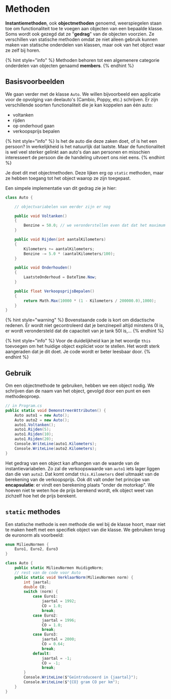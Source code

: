 # Methoden

**Instantiemethoden**, ook **objectmethoden** genoemd, weerspiegelen staan toe om functionaliteit toe te voegen aan objecten van een bepaalde klasse. Soms wordt ook gezegd dat ze "**gedrag**" van de objecten voorzien. Ze verschillen van statische methoden omdat ze niet alleen gebruik kunnen maken van statische onderdelen van klassen, maar ook van het object waar ze zelf bij horen.

{% hint style="info" %}
Methoden behoren tot een algemenere categorie onderdelen van objecten genaamd **members**.
{% endhint %}

## Basisvoorbeelden

We gaan verder met de klasse `Auto`. We willen bijvoorbeeld een applicatie voor de opvolging van deelauto's \(Cambio, Poppy, etc.\) schrijven. Er zijn verschillende soorten functionaliteit die je kan koppelen aan één auto:

* voltanken
* rijden
* op onderhoud gaan
* verkoopsprijs bepalen

{% hint style="info" %}
Is het de auto die deze zaken doet, of is het een persoon? In werkelijkheid is het natuurlijk dat laatste. Maar de functionaliteit is wel veel sterker gelinkt aan auto's dan aan personen en misschien interesseert de persoon die de handeling uitvoert ons niet eens.
{% endhint %}

Je doet dit met objectmethoden. Deze lijken erg op `static` methoden, maar ze hebben toegang tot het object waarop ze zijn toegepast.

Een simpele implementatie van dit gedrag zie je hier:

```csharp
class Auto {

    // objectvariabelen van eerder zijn er nog

    public void Voltanken()
    {
        Benzine = 50.0; // we veronderstellen even dat dat het maximum is
    }

    public void Rijden(int aantalKilometers)
    {
        Kilometers += aantalKilometers;
        Benzine -= 5.0 * (aantalKilometers/100);
    }

    public void Onderhouden()
    {
        LaatsteOnderhoud = DateTime.Now;
    }

    public float VerkoopsprijsBepalen()
    {
        return Math.Max(10000 * (1 - Kilometers / 200000.0),1000);
    }
}
```

{% hint style="warning" %}
Bovenstaande code is kort om didactische redenen. Er wordt niet gecontroleerd dat je benzinepeil altijd minstens 0l is, er wordt verondersteld dat de capaciteit van je tank 50l is,...
{% endhint %}

{% hint style="info" %}
Voor de duidelijkheid kan je het woordje `this` toevoegen om het huidige object expliciet voor te stellen. Het wordt sterk aangeraden dat je dit doet. Je code wordt er beter leesbaar door.
{% endhint %}

## Gebruik

Om een objectmethode te gebruiken, hebben we een object nodig. We schrijven dan de naam van het object, gevolgd door een punt en een methodeoproep.

```csharp
// in Program.cs
public static void DemonstreerAttributen() {
    Auto auto1 = new Auto();
    Auto auto2 = new Auto();
    auto1.Voltanken();
    auto1.Rijden(5);
    auto1.Rijden(10);
    auto1.Rijden(20);
    Console.WriteLine(auto1.Kilometers);
    Console.WriteLine(auto2.Kilometers);
}
```

Het gedrag van een object kan afhangen van de waarde van de instantievariabelen. Zo zal de verkoopswaarde van `auto1` iets lager liggen dan die van `auto2`. Dat komt omdat `this.Kilometers` deel uitmaakt van de berekening van de verkoopsprijs. Ook dit valt onder het principe van **encapsulatie**: er vindt een berekening plaats "onder de motorkap". We hoeven niet te weten hoe de prijs berekend wordt, elk object weet van zichzelf hoe het de prijs berekent.

## `static` methodes

Een statische methode is een methode die wel bij de klasse hoort, maar niet te maken heeft met een specifiek object van die klasse. We gebruiken terug de euronorm als voorbeeld:

```csharp
enum MilieuNormen {
    Euro1, Euro2, Euro3
}

class Auto {
    public static MilieuNormen HuidigeNorm;
    // rest van de code voor Auto
    public static void VerklaarNorm(MilieuNormen norm) {
        int jaartal;
        double CO;
        switch (norm) {
            case Euro1:
                jaartal = 1992;
                CO = 1.0;
                break;
            case Euro2:
                jaartal = 1996;
                CO = 1.0;
                break;
            case Euro3:
                jaartal = 2000;
                CO = 0.64;
                break;
            default:
                jaartal = -1;
                CO = -1;
                break;
        }
        Console.WriteLine($"Geïntroduceerd in {jaartal}");
        Console.WriteLine($"{CO} gram CO per km");
    }
}
```

